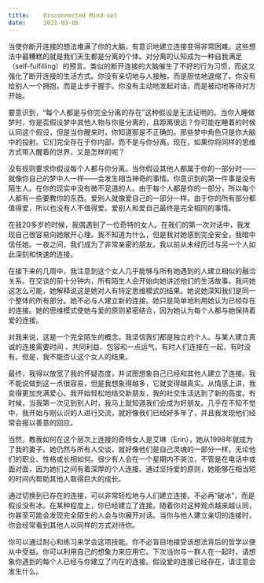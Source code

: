 ```yaml
---
title:    Disconnected Mind-set
date:     2021-03-05
---
```


当使你断开连接的想法堆满了你的大脑，有意识地建立连接变得非常困难。这些想法中最糟糕的就是我们天生都是分离的个体。对分离的认知成为一种自我满足（self-fulfilling）的预言。类似的断开连接的大脑催生了不好的行为习惯，而这又强化了断开连接的生活方式。你没有亲切地与人接触，而是胆怯地退缩了。你没有给别人一个拥抱，而是止步于握手。你没有主动地发起对话，而是被动地等待对方开始。

要意识到，“每个人都是与你完全分离的存在”这种假设是无法证明的。当你入睡做梦时，你是否假设梦中其他人物与你是分离的，且距离很远？你可能在睡着的时候认同这个假设，但是当你醒来时，你知道那是不正确的。那些梦中角色只是你大脑中的投射。它们完全存在于你内部，而不是与你分离。现在，如果你将同样的思维方式带入醒着的世界，又是怎样的呢？

没有规则要求你假设每个人都与你分离。当你假设其他人都属于你的一部分时——就像你自己的梦中人一样——会发生相当神奇的事情。你意识到的第一件事是没有陌生人。在你的现实中没有微不足道的人。由于每个人都是你的一部分，所以每个人都有一些要教你的东西。爱别人就像爱自己的一部分一样。由于你的所有部分都值得爱，所以也没有人不值得爱。爱别人和爱自己最终是完全相同的事情。

在我20多岁的时候，我偶遇到了一位奇特的女人。在我们的第一次对话中，我发现自己很容易向她敞开心理。我不知道为什么，但是我对她感到完全安全，我暗中信任她。一夜之间，我们成为了非常亲密的朋友。我以前从未经历过与另一个人如此深刻和快速的连接。

在接下来的几周中，我注意到这个女人几乎能够与所有她遇到的人建立相似的融洽关系。在交谈的前十分钟内，所有陌生人会开始向她讲述他们的生活故事。我问她这怎么可能，她解释说这是她对人有特定思维模式的结果。她说她深知我们是同一个整体的所有部分。她不必与人建立新的连接。她只是简单地利用她认为已经存在的连接。她的思维模式使她与爱的原则紧密结合，因为她认为每个人都与她保持着爱的连接。

对我来说，这是一个完全陌生的概念。我坚信我们都是独立的个人。与某人建立真诚的连接需要时间 、共同利益、包容和一点运气。有时人们连接在一起，有时没有。但是，我不能否认这个女人的结果。

最终，我得以放宽了我的怀疑态度，并试图想象自己已经和其他人建立了连接。我不能说做到这一点很容易，但是我想象得越多，它就变得越真实。从情感上讲，我变得更加充满爱心。我开始轻松地结交新朋友，我的社交生活达到了新的高度。有时候，当我第一次见到别人时，我马上就知道我们会成为好朋友。几乎在不知不觉中，我开始与刚认识的人进行交流，就好像我们已经好多年了，并且我发现他们经常会报以善意的回应。

当然，教我如何在这个层次上连接的奇特女人是艾琳（Erin），她从1998年就成为了我的妻子。她仍然与所有人交谈，就好像他们是自己灵魂的一部分一样，无论他们的职业、性格或长相如何。很少有人会在一个星期内不哭泣，不管是在电话中或面对面，因为她们之间有着深厚的个人连接。通过坚持爱的原则，她能够在相当短的时间内帮助其他人取得巨大的成长。

通过切换到已存在的连接，可以非常轻松地与人们建立连接。不必再“破冰”，而是假设没有冰。在某种程度上，你已经建立了连接。随着你对这种观点越来越认同，你甚至可能会发现完全陌生的人会与你展开对话。当你与他人建立亲切的连接时，你会经常看到其他人以同样的方式对待你。

你可以通过耐心和练习来学会这项技能。你不必盲目地接受该想法背后的哲学以便从中受益。你可以利用自己的想象力来应用它。下次当你与一群人在一起时，请想象你遇到的每个人已经与你建立了内在的连接。假设爱的连接已经存在，请注意会发生什么。

